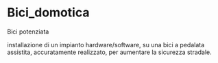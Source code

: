 # Bici_domotica
Bici potenziata

installazione di un impianto hardware/software, su una bici a pedalata assistita, accuratamente realizzato, per aumentare la sicurezza stradale.